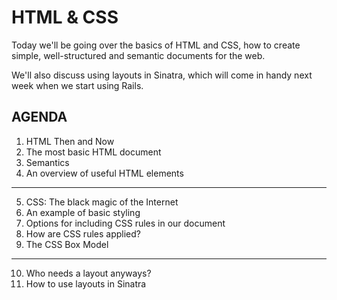 # HTML & CSS

Today we'll be going over the basics of HTML and CSS,
how to create simple, well-structured and semantic documents
for the web.

We'll also discuss using layouts in Sinatra, which will come
in handy next week when we start using Rails.

## AGENDA
1. HTML Then and Now
2. The most basic HTML document
3. Semantics
4. An overview of useful HTML elements
---
5. CSS: The black magic of the Internet
6. An example of basic styling
7. Options for including CSS rules in our document
8. How are CSS rules applied?
9. The CSS Box Model
---
10. Who needs a layout anyways?
11. How to use layouts in Sinatra
